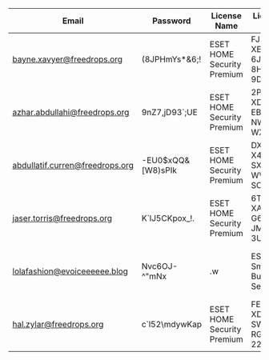 | Email | Password | License Name | License Key | Expiry |
|-------|----------|--------------|-------------|--------|
| bayne.xavyer@freedrops.org | (8JPHmYs*&6;! | ESET HOME Security Premium | FJ3J-XEJ5-6JUB-8HFG-9D5D | 29.08.2025 |
| azhar.abdullahi@freedrops.org | 9nZ7,jD93`;UE | ESET HOME Security Premium | 2P22-XD76-EB55-NWRR-WX5X | 30.08.2025 |
| abdullatif.curren@freedrops.org | -EU0$xQQ&[W8)sPIk | ESET HOME Security Premium | DXTU-X4V6-SX56-WW59-SC9P | 31.08.2025 |
| jaser.torris@freedrops.org | K`lJ5CKpox_!. | ESET HOME Security Premium | 6TSJ-XATV-G6JX-JM24-3UMD | 02.09.2025 |
| lolafashion@evoiceeeeee.blog | Nvc6OJ-^"mNx|.w | ESET Small Business Security | JJ9X-XRUA-GRRR-88SB-CT88 | 03.09.2025 |
| hal.zylar@freedrops.org | c`l52\mdywKap | ESET HOME Security Premium | FEDX-XD67-SWHN-RG2W-223C | 03.09.2025 |
